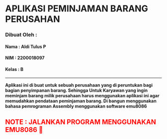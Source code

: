 <h1>APLIKASI PEMINJAMAN BARANG PERUSAHAN</h1>
   

<h3>Dibuat Oleh :</h3>
<h4>Nama   : Aldi Tulus P<h4>
<h4>NIM    : 2200018097<h4>
<h4>Kelas  : B<h4>
<hr>
<p>Aplikasi ini di buat untuk sebuah perusahaan yang di peruntukan bagi bagian penyimpanan barang. Sehingga Untuk Karyawan yang ingin meminjam barang milik perusahaan harus menggunakan aplikasi ini agar memudahkan pendataan peminjaman barang. Di bangun menggunakan bahasa pemrograman Assembly menggunakan software emu8086</p>

<h2 style="color: red;">NOTE : JALANKAN PROGRAM MENGGUNAKAN EMU8086 🙏</h2>
